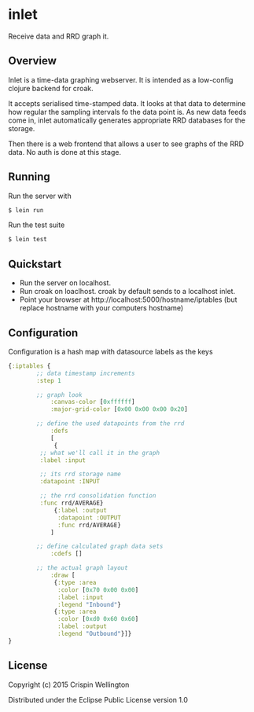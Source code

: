 # inlet
Receive data and RRD graph it.

## Overview

Inlet is a time-data graphing webserver. It is intended as a low-config clojure backend for croak.

It accepts serialised time-stamped data. It looks at that data to determine how regular the sampling intervals fo the data point is. As new data feeds come in, inlet automatically generates appropriate RRD databases for the storage.

Then there is a web frontend that allows a user to see graphs of the RRD data. No auth is done at this stage.

## Running

Run the server with

```bash
$ lein run
```

Run the test suite

```bash
$ lein test
```

## Quickstart

 - Run the server on localhost.
 - Run croak on loaclhost. croak by default sends to a localhost inlet.
 - Point your browser at http://localhost:5000/hostname/iptables (but replace hostname with your computers hostname)

## Configuration

Configuration is a hash map with datasource labels as the keys

```clojure
{:iptables {
	    ;; data timestamp increments
	    :step 1

	    ;; graph look
            :canvas-color [0xffffff]
            :major-grid-color [0x00 0x00 0x00 0x20]

	    ;; define the used datapoints from the rrd
            :defs
            [
             {
	     ;; what we'll call it in the graph
	     :label :input

	     ;; its rrd storage name
	     :datapoint :INPUT

	     ;; the rrd consolidation function
	     :func rrd/AVERAGE}
             {:label :output
              :datapoint :OUTPUT
              :func rrd/AVERAGE}
            ]

	    ;; define calculated graph data sets
            :cdefs []

	    ;; the actual graph layout
            :draw [
             {:type :area
              :color [0x70 0x00 0x00]
              :label :input
              :legend "Inbound"}
             {:type :area
              :color [0xd0 0x60 0x60]
              :label :output
              :legend "Outbound"}]}
}
```

## License

Copyright (c) 2015 Crispin Wellington

Distributed under the Eclipse Public License version 1.0